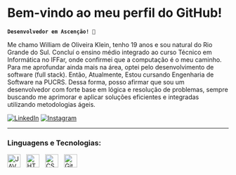 # Bem-vindo ao meu perfil do GitHub!

**`Desenvolvedor em Ascenção! 🚀`**

Me chamo William de Oliveira Klein, tenho 19 anos e sou natural do Rio Grande do Sul. Concluí o ensino médio integrado ao curso Técnico em Informática no IFFar, onde confirmei que a computação é o meu caminho. Para me aprofundar ainda mais na área, optei pelo desenvolvimento de software (full stack). Então, Atualmente, Estou cursando Engenharia de Software na PUCRS. Dessa forma, posso afirmar que sou um desenvolvedor com forte base em lógica e resolução de problemas, sempre buscando me aprimorar e aplicar soluções eficientes e integradas utilizando metodologias ágeis.

[![LinkedIn](https://img.shields.io/badge/linkedin-%230077B5.svg?style=for-the-badge&logo=linkedin&logoColor=white)](https://www.linkedin.com/in/william-de-oliveira-klein-9957872a3/)
[![Instagram](https://img.shields.io/badge/Instagram-%23E4405F.svg?style=for-the-badge&logo=Instagram&logoColor=white)](https://www.instagram.com/wll.kln/)

---

### Linguagens e Tecnologias:

<img 
    align="left" 
    alt="JAVA"
    title="Java" 
    width="30px" 
    style="padding-right: 10px;" 
    src="https://cdn.jsdelivr.net/gh/devicons/devicon@latest/icons/java/java-original.svg"
/>
<img 
    align="left" 
    alt="HTML"
    title="HTML" 
    width="30px" 
    style="padding-right: 10px;" 
    src="https://cdn.jsdelivr.net/gh/devicons/devicon@latest/icons/html5/html5-original.svg" 
/>
<img 
    align="left" 
    alt="CSS" 
    title="CSS"
    width="30px" 
    style="padding-right: 10px;" 
    src="https://cdn.jsdelivr.net/gh/devicons/devicon@latest/icons/css3/css3-original.svg" 
/>
<img 
    align="left" 
    alt="Git" 
    title="Git"
    width="30px" 
    style="padding-right: 10px;" 
    src="https://cdn.jsdelivr.net/gh/devicons/devicon@latest/icons/git/git-original.svg" 
/>

